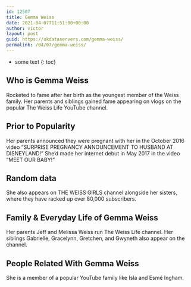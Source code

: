 ```yaml
---
id: 12507
title: Gemma Weiss
date: 2021-04-07T11:51:00+00:00
author: victor
layout: post
guid: https://ukdataservers.com/gemma-weiss/
permalink: /04/07/gemma-weiss/
---
```


* some text
{: toc}


## Who is Gemma Weiss



Rocketed to fame after her birth as the youngest member of the Weiss family. Her parents and siblings gained fame appearing on vlogs on the popular The Weiss Life YouTube channel. 

                
                
                
## Prior to Popularity



Her parents announced they were pregnant with her in the October 2016 video &#8220;SURPRISE PREGNANCY ANNOUNCEMENT TO HUSBAND AT DISNEYLAND!&#8221; She&#8217;d made her internet debut in May 2017 in the video &#8220;MEET OUR BABY!&#8221;

                
                
                
## Random data



She also appears on THE WEISS GIRLS channel alongside her sisters, where they have racked up over 80,000 subscribers.

                
                
                
## Family & Everyday Life of Gemma Weiss



Her parents Jeff and Melissa Weiss run The Weiss Life channel. Her siblings Gabrielle, Gracelynn, Gretchen, and Gwyneth also appear on the channel. 

                
                
                
## People Related With Gemma Weiss



She is a member of a popular YouTube family like Isla and Esmé Ingham. 

                
              
            
          
          
          